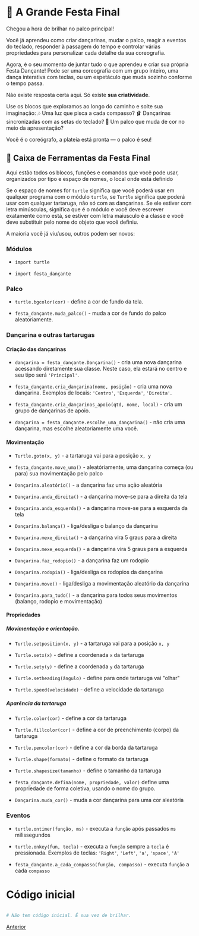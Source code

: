 # 🌟 A Grande Festa Final

Chegou a hora de brilhar no palco principal!

Você já aprendeu como criar dançarinas, mudar o palco, reagir a eventos do
teclado, responder à passagem do tempo e controlar várias propriedades para
personalizar cada detalhe da sua coreografia.

Agora, é o seu momento de juntar tudo o que aprendeu e criar sua própria Festa
Dançante! Pode ser uma coreografia com um grupo inteiro, uma dança interativa
com teclas, ou um espetáculo que muda sozinho conforme o tempo passa.

Não existe resposta certa aqui.
Só existe **sua criatividade**.

Use os blocos que exploramos ao longo do caminho e solte sua imaginação:
🎶 Uma luz que pisca a cada compasso?
🩰 Dançarinas sincronizadas com as setas do teclado?
🌈 Um palco que muda de cor no meio da apresentação?

Você é o coreógrafo, a plateia está pronta — o palco é seu!


## 🧰 Caixa de Ferramentas da Festa Final

Aqui estão todos os blocos, funções e comandos que você pode usar, organizados
por tipo e espaço de nomes, o local onde está definido

Se o espaço de nomes for `turtle` significa que você poderá usar em qualquer
programa com o módulo `turtle`, se `Turtle` significa que poderá usar com 
qualquer tartaruga, não só com as dançarinas. Se ele estiver com letra
minúsculas, significa que é o módulo e você deve escrever exatamente como está,
se estiver com letra maiusculo é a classe e você deve substituir pelo nome do
objeto que você definiu.

A maioria você já viu/usou, outros podem ser novos:


### Módulos

- `import turtle`

- `import festa_dançante`


### Palco

- `turtle.bgcolor(cor)` - define a cor de fundo da tela.

- `festa_dançante.muda_palco()` - muda a cor de fundo do palco aleatoriamente.


### Dançarina e outras tartarugas

#### Criação das dançarinas

- `dançarina = festa_dançante.Dançarina()` - cria uma nova dançarina acessando
diretamente sua classe. Neste caso, ela estará no centro e seu tipo será 
`'Principal'`.

- `festa_dançante.cria_dançarina(nome, posição)` - cria uma nova dançarina.
    Exemplos de locais: `'Centro'`, `'Esquerda'`, `'Direita'`.

- `festa_dançante.cria_dançarinos_apoio(qtd, nome, local)` - cria um grupo de
dançarinas de apoio.

- `dançarina = festa_dançante.escolhe_uma_dançarina()` - não cria uma dançarina, mas
escolhe aleatoriamente uma você.

#### Movimentação

- `Turtle.goto(x, y)` - a tartaruga vai para a posição `x, y`

- `festa_dançante.move_uma()` - aleatóriamente, uma dançarina começa (ou para)
sua movimentação pelo palco

- `Dançarina.aleatório()` - a dançarina faz uma ação aleatória

- `Dançarina.anda_direita()` - a dançarina move-se para a direita da tela

- `Dançarina.anda_esquerda()` - a dançarina move-se para a esquerda da tela

- `Dançarina.balança()` - liga/desliga o balanço da dançarina

- `Dançarina.mexe_direita()` - a dançarina vira 5 graus para a direita

- `Dançarina.mexe_esquerda()` - a dançarina vira 5 graus para a esquerda

- `Dançarina.faz_rodopio()` - a dançarina faz um rodopio

- `Dançarina.rodopia()` - liga/desliga os rodopios da dançarina

- `Dançarina.move()` - liga/desliga a movimentação aleatório da dançarina

- `Dançarina.para_tudo()` - a dançarina para todos seus movimentos (balanço,
   rodopio e movimentação)

#### Propriedades

##### Movimentação e orientação.

- `Turtle.setposition(x, y)` - a tartaruga vai para a posição `x, y`

- `Turtle.setx(x)` - define a coordenada `x` da tartaruga

- `Turtle.sety(y)` - define a coordenada `y` da tartaruga

- `Turtle.setheading(ângulo)` - define para onde tartaruga vai "olhar"

- `Turtle.speed(velocidade)` - define a velocidade da tartaruga

##### Aparência da tartaruga

- `Turtle.color(cor)` - define a cor da tartaruga

- `Turtle.fillcolor(cor)` - define a cor de preenchimento (corpo) da tartaruga

- `Turtle.pencolor(cor)` - define a cor da borda da tartaruga 

- `Turtle.shape(formato)` - define o formato da tartaruga

- `Turtle.shapesize(tamanho)` - define o tamanho da tartaruga

- `festa_dançante.defina(nome, propriedade, valor)` define uma propriedade de
forma coletiva, usando o nome do grupo.

- `Dançarina.muda_cor()` - muda a cor dançarina para uma cor aleatória 


### Eventos

- `turtle.ontimer(função, ms)` - executa a `função` após passados `ms`
milissegundos

- `turtle.onkey(fun, tecla)` - executa a `função` sempre a `tecla` é
pressionada. Exemplos de teclas: `'Right'`, `'Left'`, `'a'`, `'space'`, `'A'`

- `festa_dançante.a_cada_compasso(função, compasso)` - executa `função` a cada
`compasso`

# Código inicial

```python

# Não tem código inicial. É sua vez de brilhar.

```


[Anterior](10_a_cada_compasso.md)
